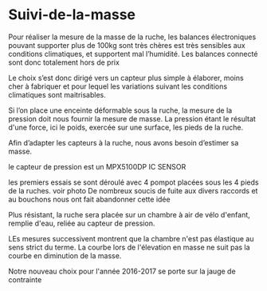 # Suivi-de-la-masse

Pour réaliser la mesure de la masse de la ruche, les balances électroniques pouvant supporter plus de 100kg sont très chères est très sensibles aux conditions climatiques, et supportent mal l’humidité.
Les balances connecté sont donc totalement hors de prix 

Le choix s’est donc dirigé vers un capteur plus simple à élaborer, moins cher à fabriquer et pour lequel les variations suivant les conditions climatiques sont maitrisables.

Si l’on place une enceinte déformable sous la ruche, la mesure de la pression doit nous fournir la mesure de masse.
La pression étant le résultat d'une force, ici le poids, exercée sur une surface, les pieds de la ruche.

Afin d’adapter les capteurs à la ruche, nous avons besoin d’estimer sa masse.


le capteur de pression est un MPX5100DP IC SENSOR

les premiers essais se sont déroulé avec 4 pompot placées sous les 4 pieds de la ruches. voir photo
De nombreux soucis de fuite aux divers raccords  et au bouchons nous ont fait abandonner cette idée 



Plus résistant, la ruche sera placée sur un chambre à air de vélo d'enfant, remplie d'eau, reliée au capteur de pression.

LEs mesures successivent montrent que la chambre n'est pas élastique au sens strict du terme.
La courbe lors de l'élevation en masse ne suit pas la courbe en diminution de la masse.

Notre nouveau choix pour l'année 2016-2017 se porte sur la jauge de contrainte

